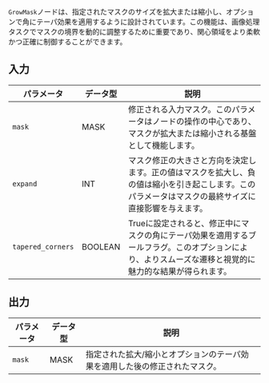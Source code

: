 `GrowMask`ノードは、指定されたマスクのサイズを拡大または縮小し、オプションで角にテーパ効果を適用するように設計されています。この機能は、画像処理タスクでマスクの境界を動的に調整するために重要であり、関心領域をより柔軟かつ正確に制御することができます。

## 入力

| パラメータ | データ型 | 説明 |
|-----------|-------------|-------------|
| `mask`    | MASK        | 修正される入力マスク。このパラメータはノードの操作の中心であり、マスクが拡大または縮小される基盤として機能します。 |
| `expand`  | INT         | マスク修正の大きさと方向を決定します。正の値はマスクを拡大し、負の値は縮小を引き起こします。このパラメータはマスクの最終サイズに直接影響を与えます。 |
| `tapered_corners` | BOOLEAN    | Trueに設定されると、修正中にマスクの角にテーパ効果を適用するブールフラグ。このオプションにより、よりスムーズな遷移と視覚的に魅力的な結果が得られます。 |

## 出力

| パラメータ | データ型 | 説明 |
|-----------|-------------|-------------|
| `mask`    | MASK        | 指定された拡大/縮小とオプションのテーパ効果を適用した後の修正されたマスク。 |
